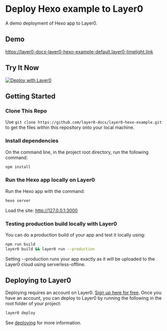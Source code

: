 # Deploy Hexo example to Layer0

A demo deployment of Hexo app to Layer0.

## Demo

https://layer0-docs-layer0-hexo-example-default.layer0-limelight.link

## Try It Now

[![Deploy with Layer0](https://docs.layer0.co/button.svg)](https://app.layer0.co/deploy?repo=https://github.com/layer0-docs/layer0-hexo-example)

## Getting Started

### Clone This Repo

Use `git clone https://github.com/layer0-docs/layer0-hexo-example.git` to get the files within this repository onto your local machine.

### Install dependencies

On the command line, in the project root directory, run the following command:

```bash
npm install
```

### Run the Hexo app locally on Layer0

Run the Hexo app with the command:

```bash
hexo server
```

Load the site: http://127.0.0.1:3000

### Testing production build locally with Layer0

You can do a production build of your app and test it locally using:

```bash
npm run build
layer0 build && layer0 run --production
```

Setting --production runs your app exactly as it will be uploaded to the Layer0 cloud using serverless-offline.

## Deploying to Layer0

Deploying requires an account on Layer0. [Sign up here for free](https://app.layer0.co/signup). Once you have an account, you can deploy to Layer0 by running the following in the root folder of your project:

```bash
layer0 deploy
```

See [deploying](https://docs.layer0.co/guides/deploying) for more information.

